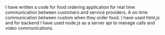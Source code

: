 I have written a code for food ordering application for real time communication between customers and service providers. A on time communication between custom when they order food. I have used  html,js and for backend I have used node.js as a server api to manage calls and video communications.   
